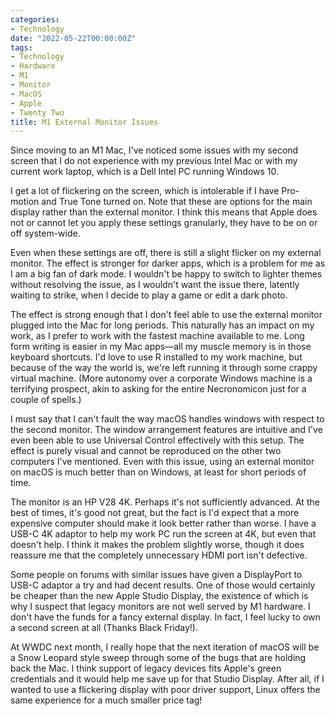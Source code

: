 ```yaml
---
categories:
- Technology
date: "2022-05-22T00:00:00Z"
tags:
- Technology
- Hardware
- M1
- Monitor
- MacOS
- Apple
- Twenty Two
title: M1 External Monitor Issues
---
```


Since moving to an M1 Mac, I've noticed some issues with my second screen that I do not experience with my previous Intel Mac or with my current work laptop, which is a Dell Intel PC running Windows 10.

I get a lot of flickering on the screen, which is intolerable if I have Pro-motion and True Tone turned on. Note that these are options for the main display rather than the external monitor. I think this means that Apple does not or cannot let you apply these settings granularly, they have to be on or off system-wide. 

Even when these settings are off, there is still a slight flicker on my external monitor. The effect is stronger for darker apps, which is a problem for me as I am a big fan of dark mode. I wouldn't be happy to switch to lighter themes without resolving the issue, as I wouldn't want the issue there, latently waiting to strike, when I decide to play a game or edit a dark photo.

The effect is strong enough that I don't feel able to use the external monitor plugged into the Mac for long periods. This naturally has an impact on my work, as I prefer to work with the fastest machine available to me. Long form writing is easier in my Mac apps—all my muscle memory is in those keyboard shortcuts. I'd love to use R installed to my work machine, but because of the way the world is, we're left running it through some crappy virtual machine. (More autonomy over a corporate Windows machine is a terrifying prospect, akin to asking for the entire Necronomicon just for a couple of spells.)

I must say that I can't fault the way macOS handles windows with respect to the second monitor. The window arrangement features are intuitive and I've even been able to use Universal Control effectively with this setup. The effect is purely visual and cannot be reproduced on the other two computers I've mentioned. Even with this issue, using an external monitor on macOS is much better than on Windows, at least for short periods of time.

The monitor is an HP V28 4K. Perhaps it's not sufficiently advanced. At the best of times, it's good not great, but the fact is I'd expect that a more expensive computer should make it look better rather than worse. I have a USB-C 4K adaptor to help my work PC run the screen at 4K, but even that doesn't help. I think it makes the problem slightly worse, though it does reassure me that the completely unnecessary HDMI port isn't defective.

Some people on forums with similar issues have given a DisplayPort to USB-C adaptor a try and had decent results. One of those would certainly be cheaper than the new Apple Studio Display, the existence of which is why I suspect that legacy monitors are not well served by M1 hardware. I don't have the funds for a fancy external display. In fact, I feel lucky to own a second screen at all (Thanks Black Friday!). 

At WWDC next month, I really hope that the next iteration of macOS will be a Snow Leopard style sweep through some of the bugs that are holding back the Mac. I think support of legacy devices fits Apple's green credentials and it would help me save up for that Studio Display. After all, if I wanted to use a flickering display with poor driver support, Linux offers the same experience for a much smaller price tag!